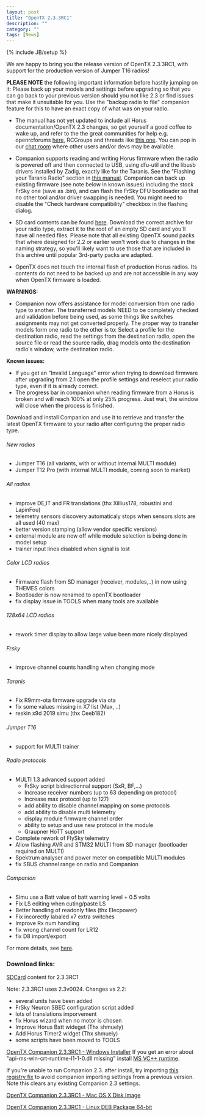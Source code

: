 ```yaml
---
layout: post
title: "OpenTX 2.3.3RC1"
description: ""
category: ""
tags: [News]
---
```

{% include JB/setup %}

We are happy to bring you the release version of OpenTX 2.3.3RC1, with support for the production version of Jumper T16 radios!

**PLEASE NOTE** the following important information before hastily jumping on it:
Please back up your models and settings before upgrading so that you can go back to your previous version should you not like 2.3 or find issues that make it unsuitable for you. Use the "backup radio to file" companion feature for this to have an exact copy of what was on your radio.

- The manual has not yet updated to include all Horus documentation/OpenTX 2.3 changes, so get yourself a good coffee to wake up, and refer to the the great communities for help e.g. openrcforums [here](http://openrcforums.com/forum/viewforum.php?f=45), RCGroups and threads like [this one](https://www.rcgroups.com/forums/showthread.php?2823315-OpenTx-2-2). You can pop in our [chat room](http://opentx.rocket.chat) where other users and/or devs may be available.

- Companion supports reading and writing Horus firmware when the radio is powered off and then connected to USB, using dfu-util and the libusb drivers installed by Zadig, exactly like for the Taranis. See the "Flashing your Taranis Radio" section in [this manual](https://opentx.gitbooks.io/manual-for-opentx-2-2/content/companion-introduction.html). Companion can back up existing firmware (see note below in known issues) including the stock FrSky one (save as .bin), and can flash the FrSky DFU bootloader so that no other tool and/or driver swapping is needed. You might need to disable the "Check hardware compatibility" checkbox in the flashing dialog.

- SD card contents can be found [here](http://downloads.open-tx.org/2.3/rc/sdcard/). Download the correct archive for your radio type, extract it to the root of an empty SD card and you'll have all needed files. Please note that all existing OpenTX sound packs that where designed for 2.2 or earlier won't work due to changes in the naming strategy, so you'll likely want to use those that are included in this archive until popular 3rd-party packs are adapted.

- OpenTX does not touch the internal flash of production Horus radios. Its contents do not need to be backed up and are not accessible in any way when OpenTX firmware is loaded.

**WARNINGS:**
- Companion now offers assistance for model conversion from one radio type to another. The transferred models NEED to be completely checked and validation before being used, as some things like switches assignments may not get converted properly. The proper way to transfer models form one radio to the other is to: Select a profile for the destination radio, read the settings from the destination radio, open the source file or read the source radio, drag models onto the destination radio's window, write destination radio.

**Known issues:**

- If you get an "Invalid Language" error when trying to download firmware after upgrading from 2.1 open the profile settings and reselect your radio type, even if it is already correct.
- The progress bar in companion when reading firmware from a Horus is broken and will reach 100% at only 25% progress. Just wait, the window will close when the process is finished.

Download and install Companion and use it to retrieve and transfer the latest OpenTX firmware to your radio after configuring the proper radio type.

###### New radios
- Jumper T16 (all variants, with or without internal MULTI module)
- Jumper T12 Pro (with internal MULTI module, coming soon to market)

###### All radios
- improve DE,IT and FR translations (thx Xillius178, robustini and LapinFou) 
- telemetry sensors discovery automaticaly stops when sensors slots are all used (40 max)
- better version stamping (allow vendor specific versions)
- external module are now off while module selection is being done in model setup
- trainer input lines disabled when signal is lost

###### Color LCD radios
- Firmware flash from SD manager (receiver, modules,..) in now using THEMES colors
- Bootloader is now renamed to openTX bootloader
- fix display issue in TOOLS when many tools are available

###### 128x64 LCD radios
- rework timer display to allow large value been more nicely displayed

###### Frsky
- improve channel counts handling when changing mode

###### Taranis
- Fix R9mm-ota firmware upgrade via ota
- fix some values missing in X7 list (Max, ..)
- reskin x9d 2019 simu (thx Ceeb182)

###### Jumper T16
- support for MULTI trainer

###### Radio protocols
- MULTI 1.3 advanced support added
    * FrSky script bidirectionnal support (SxR, BF,...)
    * Increase receiver numbers (up to 63 depending on protocol)
    * Increase max protocol (up to 127)
    * add ability to disable channel mapping on some protocols
    * add ability to disable multi telemetry
    * display module firmware channel order
    * ability to setup and use new protocol in the module
    * Graupner HoTT support
- Complete rework of FlySky telemetry
- Allow flashing AVR and STM32 MULTI from SD manager (bootloader required on MULTI)
- Spektrum analyser and power meter on compatible MULTI modules
- fix SBUS channel range on radio and Companion

###### Companion
- Simu use a Batt value of batt warning level + 0.5 volts
- Fix  LS editing when cuting/paste LS
- Better handling of readonly files (thx Elecpower)
- Fix incorectly labaled x7 extra switches
- Improve Rx num handling
- fix wrong channel count for LR12
- fix D8 import/export

For more details, see [here](https://github.com/opentx/opentx/milestone/48?closed=1).


### Download links:

[SDCard](http://downloads.open-tx.org/2.3/rc/sdcard/) content for 2.3.3RC1

Note: 2.3.3RC1 uses 2.3v0024.
Changes vs 2.2:
- several units have been added
- FrSky Neuron SBEC configuration script added
- lots of translations imporvement
- fix Horus wizard when no motor is chosen
- Improve Horus Batt wideget (Thx shmuely)
- Add Horus Timer2 widget (Thx shmuely)
- some scripts have been moved to TOOLS

[OpenTX Companion 2.3.3RC1  - Windows Installer](http://downloads.open-tx.org/2.3/rc/companion/windows/companion-windows-2.3.3RC1.exe)
If you get an error about "api-ms-win-crt-runtime-I1-1-0.dll missing" install [MS VC++ runtime](https://support.microsoft.com/en-us/help/2999226/update-for-universal-c-runtime-in-windows).

If you're unable to run Companion 2.3. after install, try importing [this registry fix](http://downloads.open-tx.org/tools/remove_companion22_settings_noimport.zip) to avoid companion importing settings from a previous version. Note this clears any existing Companion 2.3 settings.

[OpenTX Companion 2.3.3RC1  - Mac OS X Disk Image](http://downloads.open-tx.org/2.3/rc/companion/macosx/opentx-companion-2.3.3RC1.dmg)

[OpenTX Companion 2.3.3RC1  - Linux DEB Package 64-bit](http://downloads.open-tx.org/2.3/rc/companion/linux/companion23_2.3.3RC1_amd64.deb)

